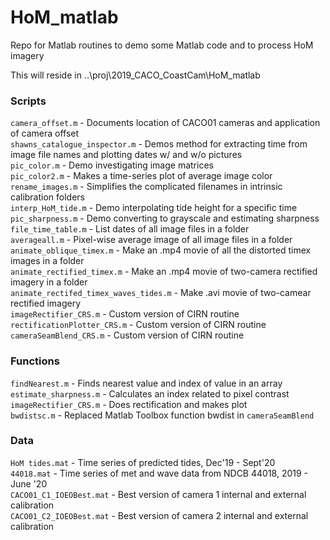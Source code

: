 # HoM_matlab
Repo for Matlab routines to demo some Matlab code and to process HoM imagery

This will reside in ..\proj\2019_CACO_CoastCam\HoM_matlab

### Scripts
`camera_offset.m` - Documents location of CACO01 cameras and application of camera offset  
`shawns_catalogue_inspector.m` - Demos method for extracting time from image file names and plotting dates w/ and w/o pictures  
`pic_color.m` - Demo investigating image matrices  
`pic_color2.m` - Makes a time-series plot of average image color  
`rename_images.m` - Simplifies the complicated filenames in intrinsic calibration folders  
`interp_HoM_tide.m` - Demo interpolating tide height for a specific time
`pic_sharpness.m` - Demo converting to grayscale and estimating sharpness
`file_time_table.m` - List dates of all image files in a folder  
`averageall.m` - Pixel-wise average image of all image files in a folder  
`animate_oblique_timex.m` - Make an .mp4 movie of all the distorted timex images in a folder  
`animate_rectified_timex.m` - Make an .mp4 movie of two-camera rectified imagery in  a folder  
`animate_rectifed_timex_waves_tides.m` - Make .avi movie of two-camear rectified imagery  
`imageRectifier_CRS.m` - Custom version of CIRN routine  
`rectificationPlotter_CRS.m` - Custom version of CIRN routine  
`cameraSeamBlend_CRS.m` - Custom version of CIRN routine  



### Functions
`findNearest.m` - Finds nearest value and index of value in an array  
`estimate_sharpness.m` - Calculates an index related to pixel contrast  
`imageRectifier_CRS.m` - Does rectification and makes plot  
`bwdistsc.m` - Replaced Matlab Toolbox function bwdist in `cameraSeamBlend`  

### Data
`HoM tides.mat` - Time series of predicted tides, Dec'19 - Sept'20  
`44018.mat` - Time series of met and wave data from NDCB 44018, 2019 - June '20  
`CACO01_C1_IOEOBest.mat` - Best version of camera 1 internal and external calibration  
`CACO01_C2_IOEOBest.mat` - Best version of camera 2 internal and external calibration  
